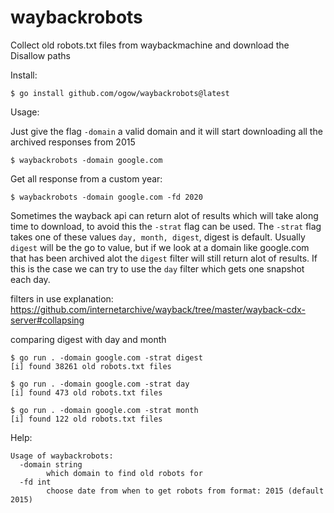 # waybackrobots

Collect old robots.txt files from waybackmachine and download the Disallow paths

Install:
```shell
$ go install github.com/ogow/waybackrobots@latest 
```

Usage:

Just give the flag `-domain` a valid domain and it will start downloading all the archived responses from 2015

```shell
$ waybackrobots -domain google.com 
```

Get all response from a custom year:
```shell
$ waybackrobots -domain google.com -fd 2020
```

Sometimes the wayback api can return alot of results which will take along time to download, to avoid this the `-strat` flag can be used.
The `-strat` flag takes one of these values `day, month, digest`, digest is default.
Usually `digest` will be the go to value, but if we look at a domain like google.com that has been archived alot the `digest` filter will still return alot of results.
If this is the case we can try to use the `day` filter which gets one snapshot each day.

filters in use explanation: https://github.com/internetarchive/wayback/tree/master/wayback-cdx-server#collapsing

comparing digest with day and month
```shell
$ go run . -domain google.com -strat digest
[i] found 38261 old robots.txt files

$ go run . -domain google.com -strat day 
[i] found 473 old robots.txt files

$ go run . -domain google.com -strat month
[i] found 122 old robots.txt files
```


Help:
```plain
Usage of waybackrobots:
  -domain string
        which domain to find old robots for
  -fd int
        choose date from when to get robots from format: 2015 (default 2015)
```
